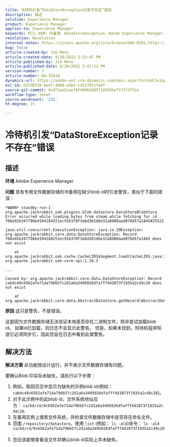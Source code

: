 ```yaml
---
title: 冷待机引发“DataStoreException记录不存在”错误
description: 描述
solution: Experience Manager
product: Experience Manager
applies-to: Experience Manager
keywords: KCS、AEM、冷备用、DataStoreException、Adobe Experience Manager、记录不存在、错误、警告、警告
resolution: Resolution
internal-notes: https://issues.apache.org/jira/browse/OAK-8202,https://jira.corp.adobe.com/browse/GRANITE-11668
bug: false
article-created-by: Jim Menn
article-created-date: 9/28/2022 2:23:47 PM
article-published-by: Jim Menn
article-published-date: 9/28/2022 5:41:23 PM
version-number: 3
article-number: KA-15610
dynamics-url: https://adobe-ent.crm.dynamics.com/main.aspx?forceUCI=1&pagetype=entityrecord&etn=knowledgearticle&id=5e521024-393f-ed11-9db1-0022480866ad
exl-id: d37d0338-be4f-4660-a4b2-cd1179717e07
source-git-commit: 9c971ee2ceef8f48902d857145545ef173f3752a
workflow-type: tm+mt
source-wordcount: '231'
ht-degree: 1%

---
```


# 冷待机引发“DataStoreException记录不存在”错误

## 描述


<b>环境</b>
Adobe Experience Manager

<b>问题</b>
具有专用文件数据存储的冷备用在缺少blob id时引发警告，类似于下面的错误：


```
*WARN* standby-run-1 org.apache.jackrabbit.oak.plugins.blob.datastore.DataStoreBlobStore Error occurred while loading bytes from steam while fetching for id f68a92b34779bbd194184251ec916370f3ebd301d6e32a8980aad070d57a1845#25522

java.util.concurrent.ExecutionException: java.io.IOException: org.apache.jackrabbit.core.data.DataStoreException: Record f68a92b34779bbd194184251ec916370f3ebd301d6e32a8980aad070d57a1845 does not exist

    at org.apache.jackrabbit.oak.cache.CacheLIRS$Segment.load(CacheLIRS.java:1017) org.apache.jackrabbit.oak-core-spi:1.10.3

...

Caused by: org.apache.jackrabbit.core.data.DataStoreException: Record cabdc49c6562afe71da796b57c2d1a6a3495026dfafff4d1073f1935a2c49c20 does not exist

    at org.apache.jackrabbit.core.data.AbstractDataStore.getRecord(AbstractDataStore.java:59)
```


<b>原因</b>
这只是警告，不是错误。

这是因为文件数据存储无法验证本地是否存在二进制文件，除非尝试加载blob id。
如果id已加载，则日志不会显示此警告。
但是，如果未找到，则待机程序知道它必须同步它，因此您会在日志中看到此类警告。


## 解决方法


<b>解决方案</b>
此功能按设计运行，并不表示文件数据存储有问题。

要确认Blob ID实际未缺失，请执行以下步骤：

1. 例如，取回日志中显示为缺失的示例blob id(例如： `cabdc49c6562afe71da796b57c2d1a6a3495026dfafff4d1073f1935a2c49c20`)。
2. 对于此示例中的此blob id，文件系统地址应为： `ca/bd/c4/9c6562afe71da796b57c2d1a6a3495026dfafff4d1073f1935a2c49c20`.
3. 在备用实例上搜索文件系统，并检查文件数据存储中是否存在命名文件。
4. 范围 `/repository/datastore`，使用 `list` (例如： `ls -ald`)命令： `ls -ald ca/bd/c4/9c6562afe71da796b57c2d1a6a3495026dfafff4d1073f1935a2c49c20`.
5. 您应该能够查看该文件并确认blob id实际上并未缺失。
